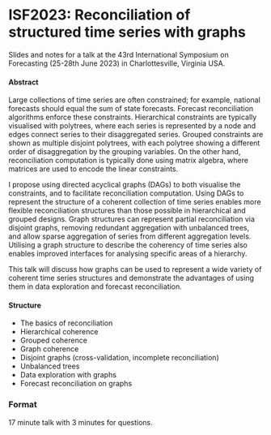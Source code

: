 
<!-- README.md is generated from README.Rmd. Please edit that file -->

# ISF2023: Reconciliation of structured time series with graphs

<!-- badges: start -->
<!-- badges: end -->

Slides and notes for a talk at the 43rd International Symposium on
Forecasting (25-28th June 2023) in Charlottesville, Virginia USA.

#### Abstract

Large collections of time series are often constrained; for example,
national forecasts should equal the sum of state forecasts. Forecast
reconciliation algorithms enforce these constraints. Hierarchical
constraints are typically visualised with polytrees, where each series
is represented by a node and edges connect series to their disaggregated
series. Grouped constraints are shown as multiple disjoint polytrees,
with each polytree showing a different order of disaggregation by the
grouping variables. On the other hand, reconciliation computation is
typically done using matrix algebra, where matrices are used to encode
the linear constraints.

I propose using directed acyclical graphs (DAGs) to both visualise the
constraints, and to facilitate reconciliation computation. Using DAGs to
represent the structure of a coherent collection of time series enables
more flexible reconciliation structures than those possible in
hierarchical and grouped designs. Graph structures can represent partial
reconciliation via disjoint graphs, removing redundant aggregation with
unbalanced trees, and allow sparse aggregation of series from different
aggregation levels. Utilising a graph structure to describe the
coherency of time series also enables improved interfaces for analysing
specific areas of a hierarchy.

This talk will discuss how graphs can be used to represent a wide
variety of coherent time series structures and demonstrate the
advantages of using them in data exploration and forecast
reconciliation.

#### Structure

- The basics of reconciliation
- Hierarchical coherence
- Grouped coherence
- Graph coherence
- Disjoint graphs (cross-validation, incomplete reconciliation)
- Unbalanced trees
- Data exploration with graphs
- Forecast reconciliation on graphs

### Format

17 minute talk with 3 minutes for questions.
